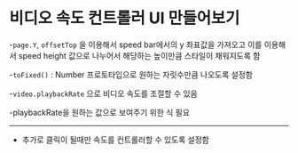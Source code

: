# 비디오 속도 컨트롤러 UI 만들어보기

-`page.Y`, `offsetTop` 을 이용해서 speed bar에서의 y 좌표값을 가져오고 이를 이용해서 speed height 값으로 나누어서 해당하는 높이만큼 스타일이 채워지도록 함

-`toFixed()` : Number 프로토타입으로 원하는 자릿수만큼 나오도록 설정함

-`video.playbackRate` 으로 비디오 속도를 조절할 수 있음

-playbackRate을 원하는 값으로 보여주기 위한 식 필요

---
+ 추가로 클릭이 될때만 속도를 컨트롤러할 수 있도록 설정함
